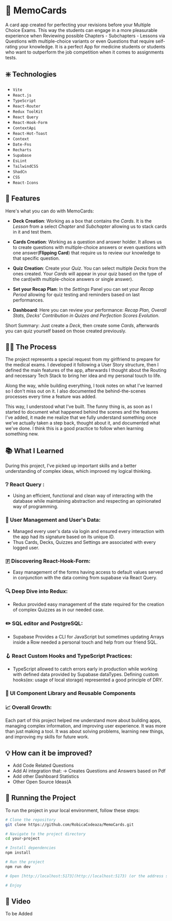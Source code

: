 # 🎴 MemoCards

A card app created for perfecting your revisions before your Multiple Choice Exams. This way the students can engage in a more pleasurable experience when Reviewing possible Chapters - Subchapters - Lessons via Questions with multiple-choice variants or even Questions that require self-rating your knowledge. It is a perfect App for medicine students or students who want to outperform the job competition when it comes to assignments tests.



## ❇️ Technologies

- `Vite`
- `React.js`
- `TypeScript`
- `React-Router`
- `Redux ToolKit`
- `React Query`
- `React-Hook-Form`
- `ContextApi`
- `React-Hot-Toast`
- `Context`
- `Date-Fns`
- `Recharts`
- `Supabase`
- `EsLint`
- `TailwindCSS`
- `ShadCn`
- `CSS`
- `React-Icons`



## 💎 Features

Here's what you can do with MemoCards:

- **Deck Creation**: Working as a box that contains the *Cards*. It is the *Lesson* from a select *Chapter* and *Subchapter* allowing us to stack cards in it and test them. 

- **Cards Creation**: Working as a question and answer holder. It allows us to create questions with multiple-choice answers or even questions with one answer(**Flipping Card**) that require us to review our knowledge to that specific question. 

- **Quiz Creation**: Create your *Quiz*. You can select multiple *Decks* from the ones created. Your *Cards* will appear in your quiz based on the type of the card(with multiple-choice answers or single answer).

- **Set your Recap Plan**: In the *Settings* Panel you can set your *Recap Period* allowing for quiz testing and reminders based on last performances.

- **Dashboard**: Here you can review your performance: *Recap Plan, Overall Stats, Decks' Contribution in Quizes and Perfection Scores Evolution*. 

Short Summary: Just create a *Deck*, then create some *Cards*, afterwards you can quiz yourself based on those created previously.


  
## 🧑‍🍳 The Process

The project represents a special request from my girlfriend  to prepare for the medical exams. 
I developed it following a User Story structure, then I defined the main features of the app, afterwards I thought about the Routing and necessary Tech Stack to bring her idea and my personal touch to life.

Along the way, while building everything, I took notes on what I've learned so I don't miss out on it. I also documented the behind-the-scenes processes every time a feature was added.

This way, I understood what I've built. The funny thing is, as soon as I started to document what happened behind the scenes and the features I've added, it made me realize that we fully understand something once we've actually taken a step back, thought about it, and documented what we've done. I think this is a good practice to follow when learning something new.



## 📚 What I Learned

During this project, I've picked up important skills and a better understanding of complex ideas, which improved my logical thinking.

### ❔ React Query :

- Using an efficient, functional and clean way of interacting with the database while maintaining abstraction and respecting an opinionated way of programming.

### 👤 User Management and User's Data:

- Managed every user's data via login and ensured every interaction with the app had its signature based on its unique ID.
- Thus Cards, Decks, Quizzes and Settings are associated with every logged user.

### 🇫 Discovering React-Hook-Form:

- Easy management of the forms having access to default values served in conjunction with the data coming from supabase via React Query.

### 🔍 Deep Dive into Redux:

- Redux provided easy management of the state required for the creation of complex Quizzes as in our needed case.

### ✏️ SQL editor and PostgreSQL:

- Supabase Provides a CLI for JavaScript but sometimes updating Arrays inside a Row needed a personal touch and help from our friend SQL.

### 🪝 React Custom Hooks and TypeScript Practices:

- TypeScript allowed to catch errors early in production while working with defined data provided by Supabase dataTypes. Defining custom hooks(ex: usage of local storage) represented a good principle of DRY.

### 🏰 UI Component Library and Reusable Components

### 📈 Overall Growth:

Each part of this project helped me understand more about building apps, managing complex information, and improving user experience. It was more than just making a tool. It was about solving problems, learning new things, and improving my skills for future work.



## 💡 How can it be improved?

- Add Code Related Questions
- Add AI integration that:
  -> Creates Questions and Answers based on Pdf
- Add other Dashboard Statistics
- Other Open Source Ideas(A


## 🏃 Running the Project

To run the project in your local environment, follow these steps:

```bash
# Clone the repository
git clone https://github.com/RobicaCodeaza/MemoCards.git

# Navigate to the project directory
cd your-project

# Install dependencies
npm install

# Run the project
npm run dev

# Open [http://localhost:5173](http://localhost:5173) (or the address shown in your console) in your web browser to view the app.

# Enjoy
```


## 🍿 Video

To be Added

